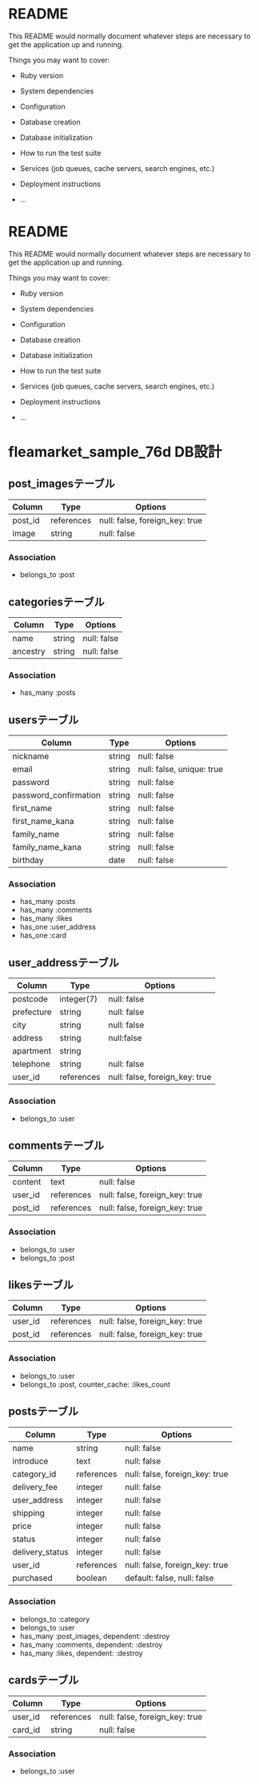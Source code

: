 # README

This README would normally document whatever steps are necessary to get the
application up and running.

Things you may want to cover:

* Ruby version

* System dependencies

* Configuration

* Database creation

* Database initialization

* How to run the test suite

* Services (job queues, cache servers, search engines, etc.)

* Deployment instructions

* ...

# README

This README would normally document whatever steps are necessary to get the
application up and running.

Things you may want to cover:

* Ruby version

* System dependencies

* Configuration

* Database creation

* Database initialization

* How to run the test suite

* Services (job queues, cache servers, search engines, etc.)

* Deployment instructions

* ...

# fleamarket_sample_76d DB設計

## post_imagesテーブル
|Column|Type|Options|
|------|----|-------|
|post_id|references|null: false, foreign_key: true|
|image|string|null: false|
### Association
- belongs_to :post

## categoriesテーブル
|Column|Type|Options|
|------|----|-------|
|name|string|null: false|
|ancestry|string|null: false|
### Association
- has_many :posts

## usersテーブル
|Column|Type|Options|
|------|----|-------|
|nickname|string|null: false|
|email|string|null: false, unique: true|
|password|string|null: false|
|password_confirmation|string|null: false|
|first_name|string|null: false|
|first_name_kana|string|null: false|
|family_name|string|null: false|
|family_name_kana|string|null: false|
|birthday|date|null: false|
### Association
- has_many :posts
- has_many :comments
- has_many :likes
- has_one :user_address
- has_one :card 

## user_addressテーブル
|Column|Type|Options|
|------|----|-------|
|postcode|integer(7)|null: false|
|prefecture|string|null: false|
|city|string|null: false|
|address|string|null:false|
|apartment|string||
|telephone|string|null: false|
|user_id|references|null: false, foreign_key: true|
### Association
- belongs_to :user

## commentsテーブル
|Column|Type|Options|
|------|----|-------|
|content|text|null: false|
|user_id|references|null: false, foreign_key: true|
|post_id|references|null: false, foreign_key: true|
### Association
- belongs_to :user
- belongs_to :post

## likesテーブル
|Column|Type|Options|
|------|----|-------|
|user_id|references|null: false, foreign_key: true|
|post_id|references|null: false, foreign_key: true|
### Association
- belongs_to :user
- belongs_to :post, counter_cache: :likes_count

## postsテーブル
|Column|Type|Options|
|------|----|-------|
|name|string|null: false|
|introduce|text|null: false|
|category_id|references|null: false, foreign_key: true|
|delivery_fee|integer|null: false|
|user_address|integer|null: false|
|shipping|integer|null: false|
|price|integer|null: false|
|status|integer|null: false|
|delivery_status|integer|null: false|
|user_id|references|null: false, foreign_key: true|
|purchased|boolean|default: false, null: false|
### Association
- belongs_to :category
- belongs_to :user
- has_many :post_images, dependent: :destroy
- has_many :comments, dependent: :destroy
- has_many :likes, dependent: :destroy

## cardsテーブル
|Column|Type|Options|
|------|----|-------|
|user_id|references|null: false, foreign_key: true|
|card_id|string|null: false|
### Association
- belongs_to :user